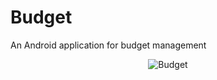 # Budget

An Android application for budget management

<p align="center">
    <img src="https://raw.github.com/7h1b0/Budget/master/framed.png" alt="Budget"/>
</p>